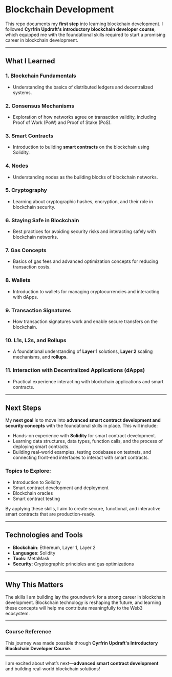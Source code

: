# **Blockchain Development**

This repo documents my **first step** into learning blockchain development. I followed **Cyrfrin Updraft's introductory blockchain developer course**, which equipped me with the foundational skills required to start a promising career in blockchain development.

---

## **What I Learned**

### 1. **Blockchain Fundamentals**
   - Understanding the basics of distributed ledgers and decentralized systems.

### 2. **Consensus Mechanisms**
   - Exploration of how networks agree on transaction validity, including Proof of Work (PoW) and Proof of Stake (PoS).

### 3. **Smart Contracts**
   - Introduction to building **smart contracts** on the blockchain using Solidity.

### 4. **Nodes**
   - Understanding nodes as the building blocks of blockchain networks.

### 5. **Cryptography**
   - Learning about cryptographic hashes, encryption, and their role in blockchain security.

### 6. **Staying Safe in Blockchain**
   - Best practices for avoiding security risks and interacting safely with blockchain networks.

### 7. **Gas Concepts**
   - Basics of gas fees and advanced optimization concepts for reducing transaction costs.

### 8. **Wallets**
   - Introduction to wallets for managing cryptocurrencies and interacting with dApps.

### 9. **Transaction Signatures**
   - How transaction signatures work and enable secure transfers on the blockchain.

### 10. **L1s, L2s, and Rollups**
   - A foundational understanding of **Layer 1** solutions, **Layer 2** scaling mechanisms, and **rollups**.

### 11. **Interaction with Decentralized Applications (dApps)**
   - Practical experience interacting with blockchain applications and smart contracts.

---

## **Next Steps**

My **next goal** is to move into **advanced smart contract development and security concepts** with the foundational skills in place. This will include:

- Hands-on experience with **Solidity** for smart contract development.  
- Learning data structures, data types, function calls, and the process of deploying smart contracts.  
- Building real-world examples, testing codebases on testnets, and connecting front-end interfaces to interact with smart contracts.

### **Topics to Explore:**
- Introduction to Solidity  
- Smart contract development and deployment  
- Blockchain oracles  
- Smart contract testing  

By applying these skills, I aim to create secure, functional, and interactive smart contracts that are production-ready. 

---

## **Technologies and Tools**
- **Blockchain**: Ethereum, Layer 1, Layer 2
- **Languages**: Solidity
- **Tools**: MetaMask
- **Security**: Cryptographic principles and gas optimizations

---

## **Why This Matters**

The skills I am building lay the groundwork for a strong career in blockchain development. Blockchain technology is reshaping the future, and learning these concepts will help me contribute meaningfully to the Web3 ecosystem.

--- 

### **Course Reference**
This journey was made possible through **Cyrfrin Updraft's Introductory Blockchain Developer Course**.

---

I am excited about what’s next—**advanced smart contract development** and building real-world blockchain solutions! 
